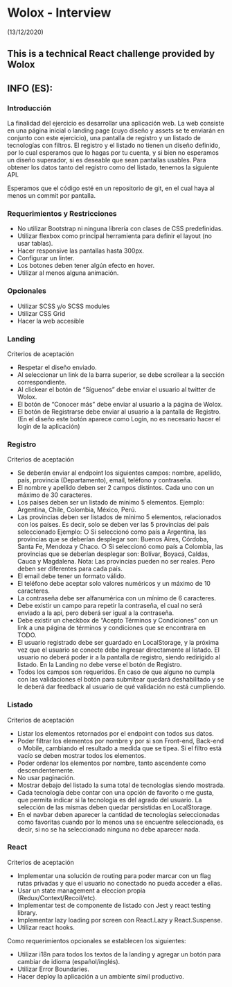# Wolox - Interview
(13/12/2020)

## This is a technical React challenge provided by Wolox 

## INFO (ES):

### Introducción

La finalidad del ejercicio es desarrollar una aplicación web. La web consiste en una
página inicial o landing page (cuyo diseño y assets se te enviarán en conjunto con
este ejercicio), una pantalla de registro y un listado de tecnologías con filtros. El
registro y el listado no tienen un diseño definido, por lo cual esperamos que lo hagas
por tu cuenta, y si bien no esperamos un diseño superador, si es deseable que sean
pantallas usables. Para obtener los datos tanto del registro como del listado,
tenemos la siguiente API.

Esperamos que el código esté en un repositorio de git, en el cual haya al menos un
commit por pantalla.


### Requerimientos y Restricciones

* No utilizar Bootstrap ni ninguna librería con clases de CSS predefinidas.
* Utilizar flexbox como principal herramienta para definir el layout (no usar
tablas).
* Hacer responsive las pantallas hasta 300px.
* Configurar un linter.
* Los botones deben tener algún efecto en hover.
* Utilizar al menos alguna animación.


### Opcionales

* Utilizar SCSS y/o SCSS modules
* Utilizar CSS Grid
* Hacer la web accesible


### Landing

Criterios de aceptación

* Respetar el diseño enviado.
* Al seleccionar un link de la barra superior, se debe scrollear a la sección
correspondiente.
* Al clickear el botón de “Síguenos” debe enviar el usuario al twitter de Wolox.
* El botón de “Conocer más” debe enviar al usuario a la página de Wolox.
* El botón de Registrarse debe enviar al usuario a la pantalla de Registro. (En el
diseño este botón aparece como Login, no es necesario hacer el login de la
aplicación)


### Registro

Criterios de aceptación

* Se deberán enviar al endpoint los siguientes campos: nombre, apellido, país,
provincia (Departamento), email, teléfono y contraseña.
* El nombre y apellido deben ser 2 campos distintos. Cada uno con un máximo
de 30 caracteres.
* Los países deben ser un listado de mínimo 5 elementos. Ejemplo: Argentina,
Chile, Colombia, México, Perú.
* Las provincias deben ser listados de mínimo 5 elementos, relacionados con los
países. Es decir, solo se deben ver las 5 provincias del país seleccionado
Ejemplo:
○ Si seleccionó como país a Argentina, las provincias que se deberían
desplegar son: Buenos Aires, Córdoba, Santa Fe, Mendoza y Chaco.
○ Si seleccionó como país a Colombia, las provincias que se deberían
desplegar son: Bolívar, Boyacá, Caldas, Cauca y Magdalena.
Nota: Las provincias pueden no ser reales. Pero deben ser diferentes para
cada país.
* El email debe tener un formato válido.
* El teléfono debe aceptar solo valores numéricos y un máximo de 10 caracteres.
* La contraseña debe ser alfanumérica con un mínimo de 6 caracteres.
* Debe existir un campo para repetir la contraseña, el cual no será enviado a la
api, pero deberá ser igual a la contraseña.
* Debe existir un checkbox de “Acepto Términos y Condiciones” con un link a
una página de términos y condiciones que se encontrara en TODO.
* El usuario registrado debe ser guardado en LocalStorage, y la próxima vez que
el usuario se conecte debe ingresar directamente al listado. El usuario no
deberá poder ir a la pantalla de registro, siendo redirigido al listado. En la
Landing no debe verse el botón de Registro.
* Todos los campos son requeridos. En caso de que alguno no cumpla con las
validaciones el botón para submitear quedará deshabilitado y se le deberá dar
feedback al usuario de qué validación no está cumpliendo.


### Listado

Criterios de aceptación

* Listar los elementos retornados por el endpoint con todos sus datos.
* Poder filtrar los elementos por nombre y por si son Front-end, Back-end o
Mobile, cambiando el resultado a medida que se tipea. Si el filtro está vacío se
deben mostrar todos los elementos.
* Poder ordenar los elementos por nombre, tanto ascendente como
descendentemente.
* No usar paginación.
* Mostrar debajo del listado la suma total de tecnologías siendo mostrada.
* Cada tecnología debe contar con una opción de favorito o me gusta, que
permita indicar si la tecnología es del agrado del usuario. La selección de las
mismas deben quedar persistidas en LocalStorage.
* En el navbar deben aparecer la cantidad de tecnologías seleccionadas como
favoritas cuando por lo menos una se encuentre seleccionada, es decir, si no
se ha seleccionado ninguna no debe aparecer nada.


### React

Criterios de aceptación

* Implementar una solución de routing para poder marcar con un flag rutas
privadas y que el usuario no conectado no pueda acceder a ellas.
* Usar un state management a eleccion propia (Redux/Context/Recoil/etc).
* Implementar test de componente de listado con Jest y react testing library.
* Implementar lazy loading por screen con React.Lazy y React.Suspense.
* Utilizar react hooks.

Como requerimientos opcionales se establecen los siguientes:

* Utilizar i18n para todos los textos de la landing y agregar un botón para
cambiar de idioma (español/inglés).
* Utilizar Error Boundaries.
* Hacer deploy la aplicación a un ambiente símil productivo.
